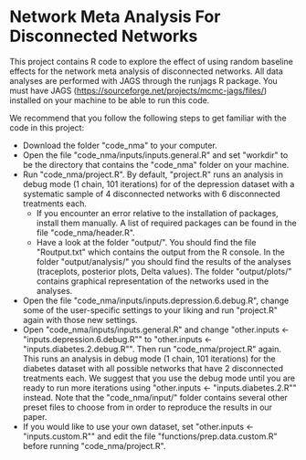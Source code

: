 # Network Meta Analysis For Disconnected Networks

This project contains R code to explore the effect of using random baseline effects for the network meta analysis of disconnected networks. All data analyses are performed with JAGS through the runjags R package. You must have JAGS (https://sourceforge.net/projects/mcmc-jags/files/) installed on your machine to be able to run this code. 

We recommend that you follow the following steps to get familiar with the code in this project:

* Download the folder "code_nma" to your computer.
* Open the file "code_nma/inputs/inputs.general.R" and set "workdir" to be the directory that contains the "code_nma" folder on your machine.
* Run "code_nma/project.R". By default, "project.R" runs an analysis in debug mode (1 chain, 101 iterations) for of the depression dataset with a systematic sample of 4 disconnected networks with 6 disconnected treatments each.
  * If you encounter an error relative to the installation of packages, install them manually. A list of required packages can be found in the file "code_nma/header.R".
  * Have a look at the folder "output/". You should find the file "Routput.txt" which contains the output from the R console. In the folder "output/analysis/" you should find the results of the analyses (traceplots, posterior plots, Delta values). The folder "output/plots/" contains graphical representation of the networks used in the analyses. 
* Open the file "code_nma/inputs/inputs.depression.6.debug.R", change some of the user-specific settings to your liking and run "project.R" again with those new settings.
* Open "code_nma/inputs/inputs.general.R" and change "other.inputs <- "inputs.depression.6.debug.R"" to "other.inputs <- "inputs.diabetes.2.debug.R"". Then run "code_nma/project.R" again. This runs an analysis in debug mode (1 chain, 101 iterations) for the diabetes dataset with all possible networks that have 2 disconnected treatments each. We suggest that you use the debug mode until you are ready to run more iterations using "other.inputs <- "inputs.diabetes.2.R"" instead. Note that the "code_nma/input/" folder contains several other preset files to choose from in order to reproduce the results in our paper.
* If you would like to use your own dataset, set "other.inputs <- "inputs.custom.R"" and edit the file "functions/prep.data.custom.R" before running "code_nma/project.R".
